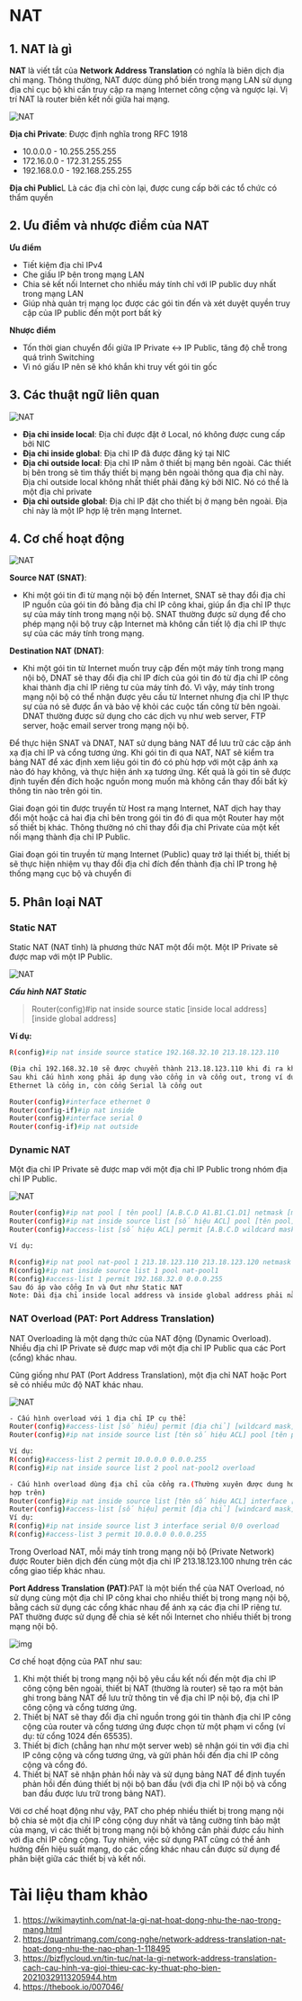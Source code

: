 # **NAT**

## **1. NAT là gì**
**NAT** là viết tắt của **Network Address Translation** có nghĩa là biên dịch địa chỉ mạng. Thông thường, NAT được dùng phổ biến trong mạng LAN sử dụng địa chỉ cục bộ khi cần truy cập ra mạng Internet công cộng và ngược lại. Vị trí NAT là router biên kết nối giữa hai mạng.

![NAT](img/NAT(1).png)

**Địa chỉ Private**: Được định nghĩa trong RFC 1918
- 10.0.0.0 - 10.255.255.255
- 172.16.0.0 - 172.31.255.255
- 192.168.0.0 - 192.168.255.255

**Địa chỉ Public**L Là các địa chỉ còn lại, được cung cấp bởi các tổ chức có thẩm quyền

## **2. Ưu điểm và nhược điểm của NAT**
**Ưu điểm**
- Tiết kiệm địa chỉ IPv4
- Che giấu IP bên trong mạng LAN
- Chia sẻ kết nối Internet cho nhiều máy tính chỉ với IP public duy nhất trong mạng LAN
- Giúp nhà quản trị mạng lọc được các gói tin đến và xét duyệt quyền truy cập của IP public đến một port bất kỳ

**Nhược điểm**
- Tốn thời gian chuyển đổi giữa IP Private <-> IP Public, tăng độ chễ trong quá trình Switching
- Vì nó giấu IP nên sẽ khó khắn khi truy vết gói tin gốc

## **3. Các thuật ngữ liên quan**
![NAT](img/NAT(2).png)

- **Địa chỉ inside local**: Địa chỉ được đặt ở Local, nó không được cung cấp bởi NIC
- **Địa chỉ inside global**: Địa chỉ IP đã được đăng ký tại NIC
- **Địa chỉ outside local**: Địa chỉ IP nằm ở thiết bị mạng bên ngoài. Các thiết bị bên trong sẽ tìm thấy thiết bị mạng bên ngoài thông qua địa chỉ này. Địa chỉ outside local không nhất thiết phải đăng ký bởi NIC. Nó có thể là một địa chỉ private
- **Địa chỉ outside global**: Địa chỉ IP đặt cho  thiết bị ở mạng bên ngoài. Địa chỉ này là một IP hợp lệ trên mạng Internet.

## **4. Cơ chế hoạt động**
![NAT](img/NAT(3).png)

**Source NAT (SNAT)**:
- Khi một gói tin đi từ mạng nội bộ đến Internet, SNAT sẽ thay đổi địa chỉ IP nguồn của gói tin đó bằng địa chỉ IP công khai, giúp ẩn địa chỉ IP thực sự của máy tính trong mạng nội bộ. SNAT thường được sử dụng để cho phép mạng nội bộ truy cập Internet mà không cần tiết lộ địa chỉ IP thực sự của các máy tính trong mạng.

**Destination NAT (DNAT)**:
- Khi một gói tin từ Internet muốn truy cập đến một máy tính trong mạng nội bộ, DNAT sẽ thay đổi địa chỉ IP đích của gói tin đó từ địa chỉ IP công khai thành địa chỉ IP riêng tư của máy tính đó. Vì vậy, máy tính trong mạng nội bộ có thể nhận được yêu cầu từ Internet nhưng địa chỉ IP thực sự của nó sẽ được ẩn và bảo vệ khỏi các cuộc tấn công từ bên ngoài. DNAT thường được sử dụng cho các dịch vụ như web server, FTP server, hoặc email server trong mạng nội bộ.

Để thực hiện SNAT và DNAT, NAT sử dụng bảng NAT để lưu trữ các cặp ánh xạ địa chỉ IP và cổng tương ứng. Khi gói tin đi qua NAT, NAT sẽ kiểm tra bảng NAT để xác định xem liệu gói tin đó có phù hợp với một cặp ánh xạ nào đó hay không, và thực hiện ánh xạ tương ứng. Kết quả là gói tin sẽ được định tuyến đến đích hoặc nguồn mong muốn mà không cần thay đổi bất kỳ thông tin nào trên gói tin.

Giai đoạn gói tin được truyền từ Host ra mạng Internet, NAT dịch hay thay đổi một hoặc cả hai địa chỉ bên trong gói tin đó đi qua một Router hay một số thiết bị khác. Thông thường nó chỉ thay đổi địa chỉ Private của một kết nối mạng thành địa chỉ IP Public.

Giai đoạn gói tin truyền từ mạng Internet (Public) quay trở lại thiết bị, thiết bị sẽ thực hiện nhiệm vụ thay đổi địa chỉ đích đến thành địa chỉ IP trong hệ thống mạng cục bộ và chuyển đi

## **5. Phân loại NAT**
### **Static NAT**
Static NAT (NAT tĩnh) là phương thức NAT một đổi một. Một IP Private sẽ được map với một IP Public.

![NAT](img/NAT(4).png)

***Cấu hình NAT Static***
> Router(config)#ip nat inside source static [inside local address] [inside global address]

**Ví dụ:**
```sh
R(config)#ip nat inside source statice 192.168.32.10 213.18.123.110 

(Địa chỉ 192.168.32.10 sẽ được chuyển thành 213.18.123.110 khi đi ra khỏi Router)
Sau khi cấu hình xong phải áp dụng vào cổng in và cổng out, trong ví dụ dưới đây, cổng
Ethernet là cổng in, còn cổng Serial là cổng out

Router(config)#interface ethernet 0
Router(config-if)#ip nat inside
Router(config)#interface serial 0
Router(config-if)#ip nat outside
```
### **Dynamic NAT**
Một địa chỉ IP Private sẽ được map với một địa chỉ IP Public trong nhóm địa chỉ IP Public.

![NAT](img/NAT(5).png)

```sh
Router(config)#ip nat pool [ tên pool] [A.B.C.D A1.B1.C1.D1] netmask [mặt nạ]
Router(config)#ip nat inside source list [số hiệu ACL] pool [tên pool]
Router(config)#access-list [số hiệu ACL] permit [A.B.C.D wildcard masks]

Ví dụ:

R(config)#ip nat pool nat-pool 1 213.18.123.110 213.18.123.120 netmask 255.255.255.0
R(config)#ip nat inside source list 1 pool nat-pool1
R(config)#access-list 1 permit 192.168.32.0 0.0.0.255
Sau đó áp vào cổng In và Out như Static NAT
Note: Dải địa chỉ inside local address và inside global address phải nằm trong dải cho phép của ACL
```

### **NAT Overload (PAT: Port Address Translation)**
NAT Overloading là một dạng thức của NAT động (Dynamic Overload). Nhiều địa chỉ IP Private sẽ được map với một địa chỉ IP Public qua các Port (cổng) khác nhau.

Cũng giống như PAT (Port Address Translation), một địa chỉ NAT hoặc Port sẽ có nhiều mức độ NAT khác nhau.

![NAT](img/NAT(6).png)

```sh
- Cấu hình overload với 1 địa chỉ IP cụ thể:
Router(config)#access-list [số hiệu] permit [địa chỉ] [wildcard mask]
Router(config)#ip nat inside source list [tên số hiệu ACL] pool [tên pool] overload

Ví dụ:
R(config)#access-list 2 permit 10.0.0.0 0.0.0.255
R(config)#ip nat inside source list 2 pool nat-pool2 overload

- Cấu hình overload dùng địa chỉ của cổng ra.(Thường xuyên được dung hơn là trường
hợp trên)
Router(config)#ip nat inside source list [tên số hiệu ACL] interface [cổng ra] overload
Router(config)#access-list [số hiệu] permit [địa chỉ] [windcard mask]
Ví dụ:
R(config)#ip nat inside source list 3 interface serial 0/0 overload
R(config)#access-list 3 permit 10.0.0.0 0.0.0.255
```

Trong Overload NAT, mỗi máy tính trong mạng nội bộ (Private Network) được Router biên dịch đến cùng một địa chỉ IP 213.18.123.100 nhưng trên các cổng giao tiếp khác nhau.

**Port Address Translation (PAT)**:PAT là một biến thể của NAT Overload, nó sử dụng cùng một địa chỉ IP công khai cho nhiều thiết bị trong mạng nội bộ, bằng cách sử dụng các cổng khác nhau để ánh xạ các địa chỉ IP riêng tư. PAT thường được sử dụng để chia sẻ kết nối Internet cho nhiều thiết bị trong mạng nội bộ.

![img](img/NAT(8).jpg)

Cơ chế hoạt động của PAT như sau:

1. Khi một thiết bị trong mạng nội bộ yêu cầu kết nối đến một địa chỉ IP công cộng bên ngoài, thiết bị NAT (thường là router) sẽ tạo ra một bản ghi trong bảng NAT để lưu trữ thông tin về địa chỉ IP nội bộ, địa chỉ IP công cộng và cổng tương ứng.
2. Thiết bị NAT sẽ thay đổi địa chỉ nguồn trong gói tin thành địa chỉ IP công cộng của router và cổng tương ứng được chọn từ một phạm vi cổng (ví dụ: từ cổng 1024 đến 65535).
3. Thiết bị đích (chẳng hạn như một server web) sẽ nhận gói tin với địa chỉ IP công cộng và cổng tương ứng, và gửi phản hồi đến địa chỉ IP công cộng và cổng đó.
4. Thiết bị NAT sẽ nhận phản hồi này và sử dụng bảng NAT để định tuyến phản hồi đến đúng thiết bị nội bộ ban đầu (với địa chỉ IP nội bộ và cổng ban đầu được lưu trữ trong bảng NAT).   

Với cơ chế hoạt động như vậy, PAT cho phép nhiều thiết bị trong mạng nội bộ chia sẻ một địa chỉ IP công cộng duy nhất và tăng cường tính bảo mật của mạng, vì các thiết bị trong mạng nội bộ không cần phải được cấu hình với địa chỉ IP công cộng. Tuy nhiên, việc sử dụng PAT cũng có thể ảnh hưởng đến hiệu suất mạng, do các cổng khác nhau cần được sử dụng để phân biệt giữa các thiết bị và kết nối.

# **Tài liệu tham khảo**
1. https://wikimaytinh.com/nat-la-gi-nat-hoat-dong-nhu-the-nao-trong-mang.html
2. https://quantrimang.com/cong-nghe/network-address-translation-nat-hoat-dong-nhu-the-nao-phan-1-118495
3. https://bizflycloud.vn/tin-tuc/nat-la-gi-network-address-translation-cach-cau-hinh-va-gioi-thieu-cac-ky-thuat-pho-bien-20210329113205944.htm
4. https://thebook.io/007046/